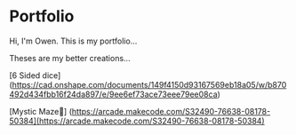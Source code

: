 # Portfolio

Hi, I'm Owen. This is my portfolio... 

Theses are my better creations... 


[6 Sided dice]
(https://cad.onshape.com/documents/149f4150d93167569eb18a05/w/b870492d434fbb16f24da897/e/9ee6ef73ace73eee79ee08ca)

[Mystic Maze🧙] 
(https://arcade.makecode.com/S32490-76638-08178-50384](https://arcade.makecode.com/S32490-76638-08178-50384)
